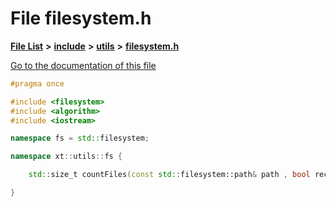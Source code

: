 

# File filesystem.h

[**File List**](files.md) **>** [**include**](dir_d44c64559bbebec7f509842c48db8b23.md) **>** [**utils**](dir_821002d4f10779a80d4fb17bc32f21f1.md) **>** [**filesystem.h**](filesystem_8h.md)

[Go to the documentation of this file](filesystem_8h.md)


```C++
#pragma once

#include <filesystem>
#include <algorithm>
#include <iostream>

namespace fs = std::filesystem;

namespace xt::utils::fs {

    std::size_t countFiles(const std::filesystem::path& path , bool recursive = true);

}
```



